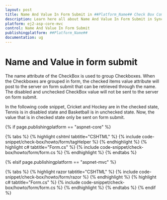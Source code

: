 ```yaml
---
layout: post
title: Name And Value In Form Submit in ##Platform_Name## Check Box Component
description: Learn here all about Name And Value In Form Submit in Syncfusion ##Platform_Name## Check Box component and more.
platform: ej2-asp-core-mvc
control: Name And Value In Form Submit
publishingplatform: ##Platform_Name##
documentation: ug
---
```



# Name and Value in form submit

The name attribute of the CheckBox is used to group Checkboxes. When the Checkboxes are grouped in form, the checked items value attribute
will post to the server on form submit that can be retrieved through the name. The disabled and unchecked CheckBox
value will not be sent to the server on form submit.

In the following code snippet, Cricket and Hockey are in the checked state, Tennis is in disabled state and Basketball is in unchecked state.
Now, the value that is in checked state only be sent on form submit.

{% if page.publishingplatform == "aspnet-core" %}

{% tabs %}
{% highlight cshtml tabtitle="CSHTML" %}
{% include code-snippet/check-box/howto/form/tagHelper %}
{% endhighlight %}
{% highlight c# tabtitle="Form.cs" %}
{% include code-snippet/check-box/howto/form/form.cs %}
{% endhighlight %}
{% endtabs %}

{% elsif page.publishingplatform == "aspnet-mvc" %}

{% tabs %}
{% highlight razor tabtitle="CSHTML" %}
{% include code-snippet/check-box/howto/form/razor %}
{% endhighlight %}
{% highlight c# tabtitle="Form.cs" %}
{% include code-snippet/check-box/howto/form/form.cs %}
{% endhighlight %}
{% endtabs %}
{% endif %}

